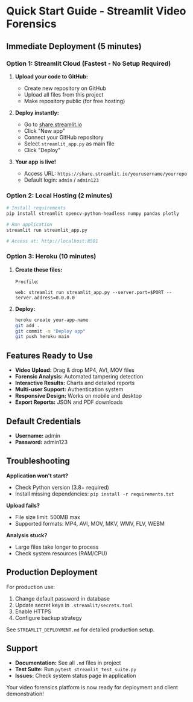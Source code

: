 # Quick Start Guide - Streamlit Video Forensics

## Immediate Deployment (5 minutes)

### Option 1: Streamlit Cloud (Fastest - No Setup Required)

1. **Upload your code to GitHub:**
   - Create new repository on GitHub
   - Upload all files from this project
   - Make repository public (for free hosting)

2. **Deploy instantly:**
   - Go to [share.streamlit.io](https://share.streamlit.io)
   - Click "New app"
   - Connect your GitHub repository
   - Select `streamlit_app.py` as main file
   - Click "Deploy"

3. **Your app is live!**
   - Access URL: `https://share.streamlit.io/yourusername/yourrepo`
   - Default login: `admin` / `admin123`

### Option 2: Local Hosting (2 minutes)

```bash
# Install requirements
pip install streamlit opencv-python-headless numpy pandas plotly

# Run application
streamlit run streamlit_app.py

# Access at: http://localhost:8501
```

### Option 3: Heroku (10 minutes)

1. **Create these files:**

   `Procfile`:
   ```
   web: streamlit run streamlit_app.py --server.port=$PORT --server.address=0.0.0.0
   ```

2. **Deploy:**
   ```bash
   heroku create your-app-name
   git add .
   git commit -m "Deploy app"
   git push heroku main
   ```

## Features Ready to Use

- **Video Upload:** Drag & drop MP4, AVI, MOV files
- **Forensic Analysis:** Automated tampering detection
- **Interactive Results:** Charts and detailed reports
- **Multi-user Support:** Authentication system
- **Responsive Design:** Works on mobile and desktop
- **Export Reports:** JSON and PDF downloads

## Default Credentials

- **Username:** admin
- **Password:** admin123

## Troubleshooting

**Application won't start?**
- Check Python version (3.8+ required)
- Install missing dependencies: `pip install -r requirements.txt`

**Upload fails?**
- File size limit: 500MB max
- Supported formats: MP4, AVI, MOV, MKV, WMV, FLV, WEBM

**Analysis stuck?**
- Large files take longer to process
- Check system resources (RAM/CPU)

## Production Deployment

For production use:
1. Change default password in database
2. Update secret keys in `.streamlit/secrets.toml`
3. Enable HTTPS
4. Configure backup strategy

See `STREAMLIT_DEPLOYMENT.md` for detailed production setup.

## Support

- **Documentation:** See all `.md` files in project
- **Test Suite:** Run `pytest streamlit_test_suite.py`
- **Issues:** Check system status page in application

Your video forensics platform is now ready for deployment and client demonstration!